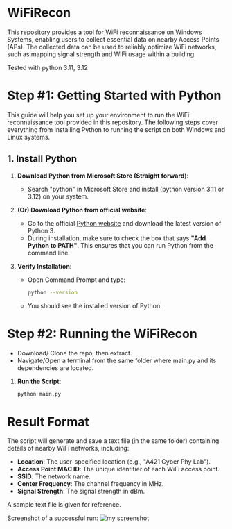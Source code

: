 # WiFiRecon
This repository provides a tool for WiFi reconnaissance on Windows Systems, enabling users to collect essential data on nearby Access Points (APs). The collected data can be used to reliably optimize WiFi networks, such as mapping signal strength and WiFi usage within a building.

Tested with python 3.11, 3.12

# Step #1: Getting Started with Python

This guide will help you set up your environment to run the WiFi reconnaissance tool provided in this repository. The following steps cover everything from installing Python to running the script on both Windows and Linux systems.

## 1. Install Python

1. **Download Python from Microsoft Store (Straight forward)**:
   - Search "python" in Microsoft Store and install (python version 3.11 or 3.12) on your system.
2. **(Or) Download Python from official website**: 
   - Go to the official [Python website](https://www.python.org/downloads/) and download the latest version of Python 3.
   - During installation, make sure to check the box that says **"Add Python to PATH"**. This ensures that you can run Python from the command line.

3. **Verify Installation**:
   - Open Command Prompt and type:
     ```bash
     python --version
     ```
   - You should see the installed version of Python.

# Step #2: Running the WiFiRecon
- Download/ Clone the repo, then extract.
- Navigate/Open a terminal from the same folder where main.py and its dependencies are located.

1. **Run the Script**:
   ```bash
   python main.py

# Result Format

The script will generate and save a text file (in the same folder) containing details of nearby WiFi networks, including:

- **Location**: The user-specified location (e.g., "A421 Cyber Phy Lab").
- **Access Point MAC ID**: The unique identifier of each WiFi access point.
- **SSID**: The network name.
- **Center Frequency**: The channel frequency in MHz.
- **Signal Strength**: The signal strength in dBm.

A sample text file is given for reference.

Screenshot of a successful run:
![my screenshot](Terminal_Windows.png)
